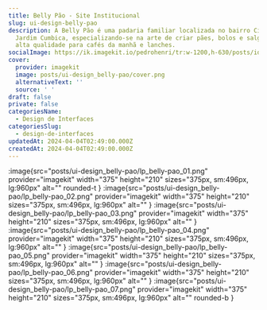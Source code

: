 ```yaml
---
title: Belly Pão - Site Institucional
slug: ui-design-belly-pao
description: A Belly Pão é uma padaria familiar localizada no bairro Cidade
  Jardim Cumbica, especializando-se na arte de criar pães, bolos e salgados de
  alta qualidade para cafés da manhã e lanches.
socialImage: https://ik.imagekit.io/pedrohenri/tr:w-1200,h-630/posts/idv_belly-pao/social-image.png
cover:
  provider: imagekit
  image: posts/ui-design_belly-pao/cover.png
  alternativeText: ''
  source: ' '
draft: false
private: false
categoriesName:
  - Design de Interfaces
categoriesSlug:
  - design-de-interfaces
updatedAt: 2024-04-04T02:49:00.000Z
createdAt: 2024-04-04T02:49:00.000Z
---
```


:image{src="posts/ui-design_belly-pao/lp_belly-pao_01.png" provider="imagekit" width="375" height="210" sizes="375px, sm:496px, lg:960px" alt="" rounded-t }
:image{src="posts/ui-design_belly-pao/lp_belly-pao_02.png" provider="imagekit" width="375" height="210" sizes="375px, sm:496px, lg:960px" alt="" }
:image{src="posts/ui-design_belly-pao/lp_belly-pao_03.png" provider="imagekit" width="375" height="210" sizes="375px, sm:496px, lg:960px" alt="" }
:image{src="posts/ui-design_belly-pao/lp_belly-pao_04.png" provider="imagekit" width="375" height="210" sizes="375px, sm:496px, lg:960px" alt="" }
:image{src="posts/ui-design_belly-pao/lp_belly-pao_05.png" provider="imagekit" width="375" height="210" sizes="375px, sm:496px, lg:960px" alt="" }
:image{src="posts/ui-design_belly-pao/lp_belly-pao_06.png" provider="imagekit" width="375" height="210" sizes="375px, sm:496px, lg:960px" alt="" }
:image{src="posts/ui-design_belly-pao/lp_belly-pao_07.png" provider="imagekit" width="375" height="210" sizes="375px, sm:496px, lg:960px" alt="" rounded-b }
